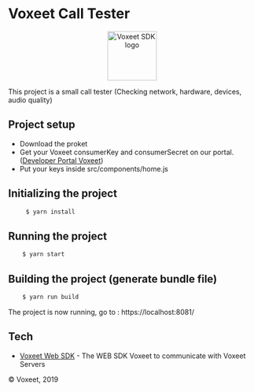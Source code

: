 Voxeet Call Tester
=====================

<p align="center">
<img src="https://www.voxeet.com/wp-content/themes/wp-theme/assets/images/logo.svg" alt="Voxeet SDK logo" title="Voxeet SDK logo" width="100"/>
</p>

This project is a small call tester (Checking network, hardware, devices, audio quality)

## Project setup

 - Download the proket
 - Get your Voxeet consumerKey and consumerSecret on our portal. ([Developer Portal Voxeet](https://developer.voxeet.com))
 - Put your keys inside src/components/home.js

## Initializing the project

```bash
     $ yarn install
```

## Running the project

```bash
    $ yarn start
```

## Building the project (generate bundle file)

```bash
    $ yarn run build
```

The project is now running, go to : https://localhost:8081/


## Tech

  * [Voxeet Web SDK](https://www.npmjs.com/package/@voxeet/voxeet-web-sdk) - The WEB SDK Voxeet to communicate with Voxeet Servers

© Voxeet, 2019
